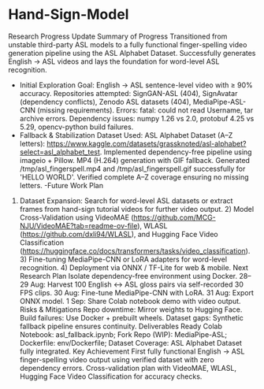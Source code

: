 # Hand-Sign-Model
Research Progress Update 
Summary of Progress
Transitioned from unstable third-party ASL models to a fully functional finger-spelling video generation pipeline using
the ASL Alphabet Dataset. Successfully generates English → ASL videos and lays the foundation for word-level ASL
recognition.
- Initial Exploration
Goal: English → ASL sentence-level video with ≥ 90% accuracy. Repositories attempted: SignGAN-ASL (404),
SignAvatar (dependency conflicts), Zenodo ASL datasets (404), MediaPipe-ASL-CNN (missing requirements). Errors:
fatal: could not read Username, tar archive errors. Dependency issues: numpy 1.26 vs 2.0, protobuf 4.25 vs 5.29,
opencv-python build failures.
- Fallback & Stabilization
Dataset Used: ASL Alphabet Dataset (A–Z letters):
https://www.kaggle.com/datasets/grassknoted/asl-alphabet?select=asl_alphabet_test. Implemented dependency-free
pipeline using imageio + Pillow. MP4 (H.264) generation with GIF fallback. Generated /tmp/asl_fingerspell.mp4 and
/tmp/asl_fingerspell.gif successfully for 'HELLO WORLD'. Verified complete A–Z coverage ensuring no missing letters.
-Future Work Plan
1) Dataset Expansion: Search for word-level ASL datasets or extract frames from hand-sign tutorial videos for further
video output. 2) Model Cross-Validation using VideoMAE
(https://github.com/MCG-NJU/VideoMAE?tab=readme-ov-file), WLASL (https://github.com/dxli94/WLASL), and
Hugging Face Video Classification (https://huggingface.co/docs/transformers/tasks/video_classification). 3)
Fine-tuning MediaPipe-CNN or LoRA adapters for word-level recognition. 4) Deployment via ONNX / TF-Lite for web &
mobile.
Next Research Plan
Isolate dependency-free environment using Docker. 28–29 Aug: Harvest 100 English ↔ ASL gloss pairs via
self-recorded 30 FPS clips. 30 Aug: Fine-tune MediaPipe-CNN with LoRA. 31 Aug: Export ONNX model. 1 Sep: Share
Colab notebook demo with video output.
Risks & Mitigations
Repo downtime: Mirror weights to Hugging Face. Build failures: Use Docker + prebuilt wheels. Dataset gaps: Synthetic
fallback pipeline ensures continuity.
Deliverables Ready
Colab Notebook: asl_fallback.ipynb; Fork Repo (WIP): MediaPipe-ASL; Dockerfile: env/Dockerfile; Dataset Coverage:
ASL Alphabet Dataset fully integrated.
Key Achievement
First fully functional English → ASL finger-spelling video output using verified dataset with zero dependency errors.
Cross-validation plan with VideoMAE, WLASL, Hugging Face Video Classification for accuracy checks.
